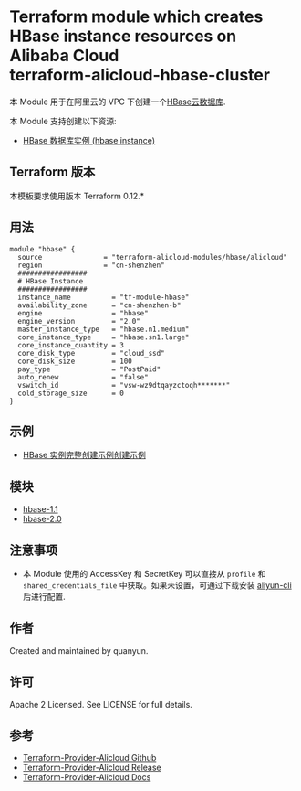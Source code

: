 Terraform module which creates HBase instance resources on Alibaba Cloud  
terraform-alicloud-hbase-cluster
=====================================================================


本 Module 用于在阿里云的 VPC 下创建一个[HBase云数据库](https://help.aliyun.com/product/49055.html). 

本 Module 支持创建以下资源:

* [HBase 数据库实例 (hbase instance)](https://www.terraform.io/docs/providers/alicloud/r/hbase_instance.html)

## Terraform 版本

本模板要求使用版本 Terraform 0.12.*

## 用法

```hcl
module "hbase" {
  source               = "terraform-alicloud-modules/hbase/alicloud"
  region               = "cn-shenzhen"
  #################
  # HBase Instance
  #################
  instance_name          = "tf-module-hbase"
  availability_zone      = "cn-shenzhen-b"
  engine                 = "hbase"
  engine_version         = "2.0"
  master_instance_type   = "hbase.n1.medium"
  core_instance_type     = "hbase.sn1.large"
  core_instance_quantity = 3
  core_disk_type         = "cloud_ssd"
  core_disk_size         = 100
  pay_type               = "PostPaid"
  auto_renew             = "false"
  vswitch_id             = "vsw-wz9dtqayzctoqh*******"
  cold_storage_size      = 0
}
```

## 示例

* [HBase 实例完整创建示例创建示例](https://github.com/terraform-alicloud-modules/terraform-alicloud-hbase-cluster/tree/master/examples/hbase)

## 模块

* [hbase-1.1](https://github.com/terraform-alicloud-modules/terraform-alicloud-hbase-cluster/tree/master/modules/hbase-1.1)
* [hbase-2.0](https://github.com/terraform-alicloud-modules/terraform-alicloud-hbase-cluster/tree/master/modules/hbase-2.0)


## 注意事项

* 本 Module 使用的 AccessKey 和 SecretKey 可以直接从 `profile` 和 `shared_credentials_file` 中获取。如果未设置，可通过下载安装 [aliyun-cli](https://github.com/aliyun/aliyun-cli#installation) 后进行配置.

作者
-------
Created and maintained by quanyun.

许可
----
Apache 2 Licensed. See LICENSE for full details.

参考
---------
* [Terraform-Provider-Alicloud Github](https://github.com/terraform-providers/terraform-provider-alicloud)
* [Terraform-Provider-Alicloud Release](https://releases.hashicorp.com/terraform-provider-alicloud/)
* [Terraform-Provider-Alicloud Docs](https://www.terraform.io/docs/providers/alicloud/index.html)


